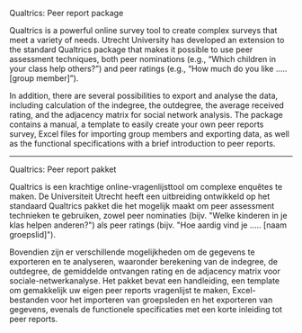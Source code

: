 Qualtrics: Peer report package

Qualtrics is a powerful online survey tool to create complex surveys that meet a variety of needs. Utrecht University has developed an extension to the standard Qualtrics package that makes it possible to use peer assessment techniques, both peer nominations (e.g., “Which children in your class help others?”) and peer ratings (e.g., “How much do you like ….. [group member]”).

In addition, there are several possibilities to export and analyse the data, including calculation of the indegree, the outdegree, the average received rating, and the adjacency matrix for social network analysis. The package contains a manual, a template to easily create your own peer reports survey, Excel files for importing group members and exporting data, as well as the functional specifications with a brief introduction to peer reports.

-----------------

Qualtrics: Peer report pakket

Qualtrics is een krachtige online-vragenlijsttool om complexe enquêtes te maken. De Universiteit Utrecht heeft een uitbreiding ontwikkeld op het standaard Qualtrics pakket die het mogelijk maakt om peer assessment technieken te gebruiken, zowel peer nominaties (bijv. "Welke kinderen in je klas helpen anderen?") als peer ratings (bijv. "Hoe aardig vind je ..... [naam groepslid]"). 

Bovendien zijn er verschillende mogelijkheden om de gegevens te exporteren en te analyseren, waaronder berekening van de indegree, de outdegree, de gemiddelde ontvangen rating en de adjacency matrix voor sociale-netwerkanalyse. Het pakket bevat een handleiding, een template om gemakkelijk uw eigen peer reports vragenlijst te maken, Excel-bestanden voor het importeren van groepsleden en het exporteren van gegevens, evenals de functionele specificaties met een korte inleiding tot peer reports.

